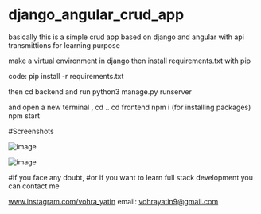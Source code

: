 # django_angular_crud_app

basically this is a simple crud app based on django and angular with api transmittions
for learning purpose

make a virtual environment in django
then install requirements.txt with pip

code: pip install -r requirements.txt

then cd backend
and run
python3 manage.py runserver

and open a new terminal ,
cd ..
cd frontend
npm i (for installing packages)
npm start

#Screenshots

![image](https://user-images.githubusercontent.com/96340665/225868385-ee1cad9f-7b98-468f-a1be-706384b6c8fb.png)

![image](https://user-images.githubusercontent.com/96340665/225868431-b3a96d31-d0e2-46ce-b004-0669e020ad96.png)


#if you face any doubt,
#or if you want to learn full stack development you can contact me

www.instagram.com/vohra_yatin
email: vohrayatin9@gmail.com
